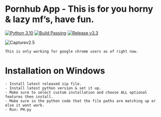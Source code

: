 # Pornhub App - This is for you horny & lazy mf’s, have fun.
[![Python 3.10](https://img.shields.io/badge/Python-3.10-green.svg)](https://www.python.org/downloads/)
[![Build Passing](https://img.shields.io/badge/Build-Passing-green.svg)](https://github.com/Anonymoushacker4926/Official-Pornhub-App)
[![Release v3.3](https://img.shields.io/badge/Release-v3.3-blue.svg)](https://github.com/Anonymoushacker4926/Official-Pornhub-App/releases/tag/v3.3)

![Capturev2.5](https://user-images.githubusercontent.com/53458032/112593530-8a377800-8dff-11eb-9778-fe274bbced37.PNG)

```
This is only working for google chrome users as of right now.
```
# Installation on Windows
```
- Install latest released zip file.
- Install latest python version & set it up.
- Make sure to select custom installation and choose ALL optional features then install.
- Make sure in the python code that the file paths are matching up or else it wont work.
- Run: PH.py
```
